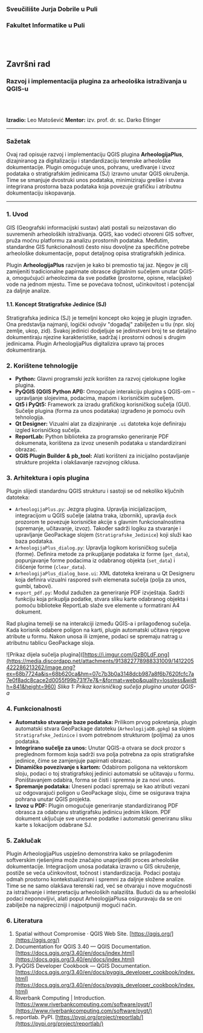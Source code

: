 ### **Sveučilište Jurja Dobrile u Puli**
### **Fakultet Informatike u Puli**

<br>
<br>

## **Završni rad**

### **Razvoj i implementacija plugina za arheološka istraživanja u QGIS-u**

<br>
<br>

**Izradio:** Leo Matošević
**Mentor:** izv. prof. dr. sc. Darko Etinger

---

### **Sažetak**
Ovaj rad opisuje razvoj i implementaciju QGIS plugina **ArheologijaPlus**, dizajniranog za digitalizaciju i standardizaciju terenske arheološke dokumentacije. Plugin omogućuje unos, pohranu, uređivanje i izvoz podataka o stratigrafskim jedinicama (SJ) izravno unutar QGIS okruženja. Time se smanjuje dvostruki unos podataka, minimiziraju greške i stvara integrirana prostorna baza podataka koja povezuje grafičku i atributnu dokumentaciju iskopavanja.

---

### **1. Uvod**
GIS (Geografski informacijski sustav) alati postali su neizostavan dio suvremenih arheoloških istraživanja. QGIS, kao vodeći otvoreni GIS softver, pruža moćnu platformu za analizu prostornih podataka. Međutim, standardne GIS funkcionalnosti često nisu dovoljne za specifične potrebe arheološke dokumentacije, poput detaljnog opisa stratigrafskih jedinica.

Plugin **ArheologijaPlus** razvijen je kako bi premostio taj jaz. Njegov je cilj zamijeniti tradicionalne papirnate obrasce digitalnim sučeljem unutar QGIS-a, omogućujući arheolozima da sve podatke (prostorne, opisne, relacijske) vode na jednom mjestu. Time se povećava točnost, učinkovitost i potencijal za daljnje analize.

#### **1.1. Koncept Stratigrafske Jedinice (SJ)**
Stratigrafska jedinica (SJ) je temeljni koncept oko kojeg je plugin izgrađen. Ona predstavlja najmanji, logički odvojiv "događaj" zabilježen u tlu (npr. sloj zemlje, ukop, zid). Svakoj jedinici dodjeljuje se jedinstveni broj te se detaljno dokumentiraju njezine karakteristike, sadržaj i prostorni odnosi s drugim jedinicama. Plugin ArheologijaPlus digitalizira upravo taj proces dokumentiranja.

### **2. Korištene tehnologije**
* **Python:** Glavni programski jezik korišten za razvoj cjelokupne logike plugina.
* **PyQGIS (QGIS Python API):** Omogućuje interakciju plugina s QGIS-om – upravljanje slojevima, podacima, mapom i korisničkim sučeljem.
* **Qt5 i PyQt5:** Framework za izradu grafičkog korisničkog sučelja (GUI). Sučelje plugina (forma za unos podataka) izgrađeno je pomoću ovih tehnologija.
* **Qt Designer:** Vizualni alat za dizajniranje `.ui` datoteka koje definiraju izgled korisničkog sučelja.
* **ReportLab:** Python biblioteka za programsko generiranje PDF dokumenata, korištena za izvoz unesenih podataka u standardizirani obrazac.
* **QGIS Plugin Builder & pb_tool:** Alati korišteni za inicijalno postavljanje strukture projekta i olakšavanje razvojnog ciklusa.

### **3. Arhitektura i opis plugina**
Plugin slijedi standardnu QGIS strukturu i sastoji se od nekoliko ključnih datoteka:

* `ArheologijaPlus.py`: Jezgra plugina. Upravlja inicijalizacijom, integracijom u QGIS sučelje (alatna traka, izbornik), upravlja `dock` prozorom te povezuje korisničke akcije s glavnim funkcionalnostima (spremanje, učitavanje, izvoz). Također sadrži logiku za stvaranje i upravljanje GeoPackage slojem (`Stratigrafske_Jedinice`) koji služi kao baza podataka.
* `ArheologijaPlus_dialog.py`: Upravlja logikom korisničkog sučelja (forme). Definira metode za prikupljanje podataka iz forme (`get_data`), popunjavanje forme podacima iz odabranog objekta (`set_data`) i čišćenje forme (`clear_data`).
* `ArheologijaPlus_dialog_base.ui`: XML datoteka kreirana u Qt Designeru koja definira vizualni raspored svih elemenata sučelja (polja za unos, gumbi, tabovi).
* `export_pdf.py`: Modul zadužen za generiranje PDF izvještaja. Sadrži funkciju koja prikuplja podatke, stvara sliku karte odabranog objekta i pomoću biblioteke ReportLab slaže sve elemente u formatirani A4 dokument.

Rad plugina temelji se na interakciji između QGIS-a i prilagođenog sučelja. Kada korisnik odabere poligon na karti, plugin automatski učitava njegove atribute u formu. Nakon unosa ili izmjene, podaci se spremaju natrag u atributnu tablicu GeoPackage sloja.

![Prikaz dijela sučelja plugina]([https://i.imgur.com/GzB0LdF.png](https://media.discordapp.net/attachments/913822778988331009/1412205422286213262/image.png?ex=68b7724a&is=68b620ca&hm=07c7b3b0a3148dcb987a8f6b7620fcfc7a7e0f8adc8cace2d0055f99b731f7e7&=&format=webp&quality=lossless&width=841&height=960)
*Slika 1: Prikaz korisničkog sučelja plugina unutar QGIS-a*

### **4. Funkcionalnosti**
* **Automatsko stvaranje baze podataka:** Prilikom prvog pokretanja, plugin automatski stvara GeoPackage datoteku (`ArheologijaDB.gpkg`) sa slojem `Stratigrafske_Jedinice` i svom potrebnom strukturom (poljima) za unos podataka.
* **Integrirano sučelje za unos:** Unutar QGIS-a otvara se *dock* prozor s preglednom formom koja sadrži sva polja potrebna za opis stratigrafske jedinice, čime se zamjenjuje papirnati obrazac.
* **Dinamičko povezivanje s kartom:** Odabirom poligona na vektorskom sloju, podaci o toj stratigrafskoj jedinici automatski se učitavaju u formu. Poništavanjem odabira, forma se čisti i spremna je za novi unos.
* **Spremanje podataka:** Uneseni podaci spremaju se kao atributi vezani uz odgovarajući poligon u GeoPackage sloju, čime se osigurava trajna pohrana unutar QGIS projekta.
* **Izvoz u PDF:** Plugin omogućuje generiranje standardiziranog PDF obrasca za odabranu stratigrafsku jedinicu jednim klikom. PDF dokument uključuje sve unesene podatke i automatski generiranu sliku karte s lokacijom odabrane SJ.

### **5. Zaklučak**
Plugin ArheologijaPlus uspješno demonstrira kako se prilagođenim softverskim rješenjima može značajno unaprijediti proces arheološke dokumentacije. Integracijom unosa podataka izravno u GIS okruženje, postiže se veća učinkovitost, točnost i standardizacija. Podaci postaju odmah prostorno kontekstualizirani i spremni za daljnje složene analize. Time se ne samo olakšava terenski rad, već se otvaraju i nove mogućnosti za istraživanje i interpretaciju arheoloških nalazišta. Budući da su arheološki podaci neponovljivi, alati poput ArheologijaPlusa osiguravaju da se oni zabilježe na najprecizniji i najpotpuniji mogući način.

### **6. Literatura**
1.  Spatial without Compromise · QGIS Web Site. [https://qgis.org/](https://qgis.org/)
2.  Documentation for QGIS 3.40 — QGIS Documentation. [https://docs.qgis.org/3.40/en/docs/index.html](https://docs.qgis.org/3.40/en/docs/index.html)
3.  PyQGIS Developer Cookbook — QGIS Documentation. [https://docs.qgis.org/3.40/en/docs/pyqgis_developer_cookbook/index.html](https://docs.qgis.org/3.40/en/docs/pyqgis_developer_cookbook/index.html)
4.  Riverbank Computing | Introduction. [https://www.riverbankcomputing.com/software/pyqt/](https://www.riverbankcomputing.com/software/pyqt/)
5.  reportlab. PyPI. [https://pypi.org/project/reportlab/](https://pypi.org/project/reportlab/)
